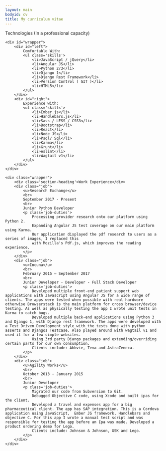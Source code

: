 ```yaml
---
layout: main
bodyid: cv
title: My curriculum vitae
---
```


<!-- Download CV
<a href="{{ site.url }}/assets/cv/MingLee-CV.pdf">Pdf version</a> / 
<a href="{{ site.url }}/assets/cv/MingLee-CV.docx">Docx version</a> -->


<div class='cv'>
	<div>Technologies (In a professional capacity)</div>

	<div id="wrapper">
		<div id="left">
			Comfortable With:
			<ul class='skills'>
				<li>JavaScript / jQuery</li>
				<li>Angular JS</li>
				<li>Python 2/3</li>
				<li>Django 1</li>
				<li>Django Rest Framework</li>
				<li>Version Control ( GIT )</li>
				<li>HTML5</li>
			</ul>
		</div>
		<div id="right">
			Experience with:
			<ul class='skills'>
				<li>Ember.js</li>
				<li>Handlebars.js</li>
				<li>Sass / LESS / CSS3</li>
				<li>Bootstrap</li>
				<li>React</li>
				<li>Node JS</li>
				<li>Psql/ Sql</li>
				<li>Karma</li>
				<li>Grunt</li>
				<li>eslint</li>
				<li>Wagtail v1</li>
			</ul>
		</div>
	</div>

	<div class="wrapper">
		<div class='section-heading'>Work Experience</div>
		<div class="job">
			<u>Research Exchange</u>
			<br>
			September 2017 - Present
			<br>
			Junior Python Developer
			<p class='job-duties'>
				Processing provider research onto our platform using Python 2.
				Expanding Angular JS test coverage on our main platform using Karma.
				Our application displayed the pdf research to users as a series of images, I replaced this
				with Mozilla's Pdf.js, which improves the reading experience.
			</p>
		</div>
		<div class="job">
			<u>Incuna</u>
			<br>
			February 2015 – September 2017
			<br>
			Junior Developer - Developer - Full Stack Developer
			<p class='job-duties'>
				Developed multiple front-end patient support web applications with Javascript using Angular JS for a wide range of clients. The apps were tested when possible with real hardware otherwise Browserstack is the main platform for cross browser/device testing. As well as physically testing the app I wrote unit tests in Karma to catch bugs.
				Developed multiple back-end applications using Python 3 and Django 1, with Django rest framework. The apps were developed with a Test Driven Development style with the tests done with python asserts and Djangos Testcase. Also played around with wagtail v1 and used it for a few simple websites.
				Using 3rd party Django packages and extending/overriding certain parts for our own consumption.
				Clients include: Abbvie, Teva and AstraZeneca.
			</p>
		</div>
		<div class="job">
			<u>Agility Works</u>
			<br>
			October 2013 - January 2015
			<br>
			Junior Developer
			<p class='job-duties'>
				Migrated our code from Subversion to Git.
				Debugged Objective C code, using Xcode and built ipas for the client.
				Developed a travel and expenses app for a big pharmaceutical client. The app has SAP integration. This is a Cordova application using JavaScript,  Ember JS framework, Handlebars and objective C. For this app I wrote a manual test script and was responsible for testing the app before an Ipa was made. Developed a product ordering demo for Lego.
				Clients include: Johnson & Johnson, GSK and Lego.
			</p>
		</div>
	</div>
	
</div>